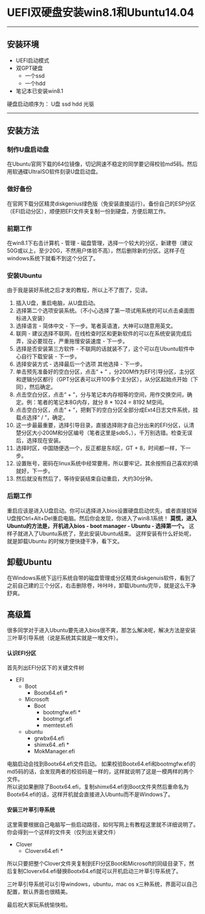 # UEFI双硬盘安装win8.1和Ubuntu14.04

----------
## 安装环境
- UEFI启动模式
- 双GPT硬盘
  - 一个ssd
  - 一个hdd
- 笔记本已安装win8.1

硬盘启动顺序为：
U盘
ssd
hdd
光驱

----------
## 安装方法

### 制作U盘启动盘
在Ubuntu官网下载的64位镜像，切记网速不稳定的同学要记得校验md5码。然后用软通碟UltraISO软件刻录U盘启动盘。

### 做好备份
在官网下载分区精灵diskgenius绿色版（免安装直接运行）。备份自己的ESP分区（EFI启动分区），顺便把EFI文件夹复制一份到硬盘，方便后期工作。

### 前期工作
在win8.1下右击计算机 - 管理 - 磁盘管理，选择一个较大的分区，新建卷（建议50G或以上，至少20G，不然用户体验不高），然后删除新的分区。这样子在windows系统下就看不到这个分区了。

### 安装Ubuntu
由于我是装好系统之后才发的教程，所以上不了图了，见谅。

1. 插入U盘，重启电脑，从U盘启动。
2. 选择第二个选项安装系统。（不小心选择了第一项试用系统的可以点击桌面图标进入安装）
3. 选择语言 - 简体中文 - 下一步。笔者英语渣，大神可以随意用英文。
4. 联网 - 建议选择不联网，在线检查时区和更新软件的可以在系统安装完成后弄，没必要现在，严重拖慢安装速度 - 下一步。
5. 选择是否安装第三方软件 - 不联网的话就装不了，这个可以在Ubuntu软件中心自行下载安装 - 下一步。
6. 选择安装方式 - 选择最后一个选项 其他选择 - 下一步。
7. 单击预先准备好的空白分区，点击“ + ” ，分200M作为EFI引导分区，主分区和逻辑分区都行（GPT分区表可以开100多个主分区），从分区起始点开始（下同），然后确定。
8. 点击空白分区，点击“ + ”，分与笔记本内存相等的空间，用作交换空间，确定。例：笔者的笔记本8G内存，就分 8 * 1024 = 8192 M空间。
9. 点击空白分区，点击“ + ”，把剩下的空白分区全部分成Ext4日志文件系统，挂载点选择“ / ”，确定。
10. 这一步最最重要，选择引导目录，直接选择刚才自己分出来的EFI分区，认清楚分区大小200M和分区编号（笔者这里是sdb5，），千万别选错。检查无误后，选择现在安装。
11. 选择时区，中国随便选一个，反正都是东8区，GT + 8，时间都一样，下一步。
12. 设置账号，密码在linux系统中经常要用，所以要牢记，其余按照自己喜欢的填就好，下一步。
13. 然后就没有然后了，等待安装结束自动重启，大约30分钟。

### 后期工作
重启应该是进入U盘启动。你可以选择进入bios设置硬盘启动优先，或者直接拔掉U盘按Ctrl+Alt+Del重启电脑。然后你会发现，你进入了win8.1系统！
**莫慌，进入Ubuntu的方法是，开机进入bios - boot manager - Ubuntu - 选择第一个。**
这样子就进入了Ubuntu系统了，至此安装Ubuntu结束。
这样安装有什么好处呢，就是卸载Ubuntu 的时候方便快捷干净，看下文。

## 卸载Ubuntu
在Windows系统下运行系统自带的磁盘管理或分区精灵diskgenuis软件，看到了之前自己建的三个分区，右击删除卷，咔咔咔，卸载Ubuntu完毕，就是这么干净舒爽。

## 高级篇
很多同学对于进入Ubuntu要先进入bios很不爽，那怎么解决呢，解决方法是安装三叶草引导系统（说是系统其实就是一堆文件）。

#### 认识EFI分区
首先列出EFI分区下的关键文件树

- EFI
	- Boot
		- Bootx64.efi *
	- Microsoft
		- Boot
			- bootmgfw.efi *
			- bootmgr.efi
			- memtest.efi
	- ubuntu
		- grwbx64.efi
		- shimx64..efi *
		- MokManager.efi

电脑启动会找到Bootx64.efi文件启动。
如果校验Bootx64.efi和bootmgfw.efi的md5码的话，会发现两者的校验码是一样的，这样就说明了这是一模两样的两个文件。  
所以说如果删除了Bootx64.efi，复制shimx64.efi到Boot文件夹然后重命名为Bootx64.efi的话，这样开机就会直接进入Ubuntu而不是Windows了。

#### 安装三叶草引导系统
这里需要根据自己电脑写一些启动路径，如何写网上有教程这里就不详细说明了。
你会得到一个这样的文件夹（仅列出关键文件）
- Clover
	- Cloverx64.efi *

所以只要把整个Clover文件夹复制到EFI分区Boot和Microsoft的同级目录下，然后复制Cloverx64.efi替换Bootx64.efi就可以开机启动三叶草引导系统了。

三叶草引导系统可以引导windows，ubuntu，mac os x三种系统，界面可以自己配置，默认界面也很精美。

最后祝大家玩系统愉快啦。